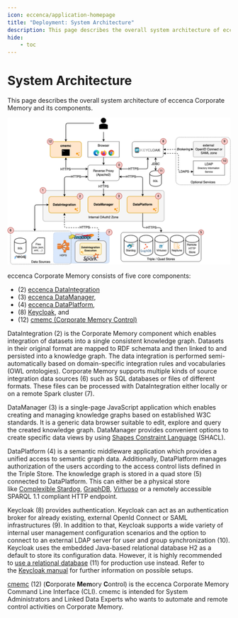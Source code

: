 ```yaml
---
icon: eccenca/application-homepage
title: "Deployment: System Architecture"
description: This page describes the overall system architecture of eccenca Corporate Memory and its components.
hide:
    - toc
---
```

# System Architecture

This page describes the overall system architecture of eccenca Corporate Memory and its components.

![cmem-System-Architecture](Corporate-Memory-System-Architecture.drawio.png)

eccenca Corporate Memory consists of five core components:

- (2) [eccenca DataIntegration](../configuration/dataintegration/index.md)
- (3) [eccenca DataManager](../configuration/datamanager/index.md),
- (4) [eccenca DataPlatform](../configuration/dataplatform/index.md),
- (8) [Keycloak](../configuration/keycloak/index.md), and
- (12) [cmemc (Corporate Memory Control)](../../automate/cmemc-command-line-interface/index.md)

DataIntegration (2) is the Corporate Memory component which enables integration of datasets into a single consistent knowledge graph.
Datasets in their original format are mapped to RDF schemata and then linked to and persisted into a knowledge graph.
The data integration is performed semi-automatically based on domain-specific integration rules and vocabularies (OWL ontologies).
Corporate Memory supports multiple kinds of source integration data sources (6) such as SQL databases or files of different formats.
These files can be processed with DataIntegration either locally or on a remote Spark cluster (7).

DataManager (3) is a single-page JavaScript application which enables creating and managing knowledge graphs based on established W3C standards.
It is a generic data browser suitable to edit, explore and query the created knowledge graph.
DataManager provides convenient options to create specific data views by using [Shapes Constraint Language](https://www.w3.org/TR/shacl/) (SHACL).

DataPlatform (4) is a semantic middleware application which provides a unified access to semantic graph data.
Additionally, DataPlatform manages authorization of the users according to the access control lists defined in the Triple Store.
The knowledge graph is stored in a quad store (5) connected to DataPlatform.
This can either be a physical store like [Complexible Stardog](https://www.stardog.com/docs/), [GraphDB](http://graphdb.ontotext.com/), [Virtuoso](https://virtuoso.openlinksw.com/) or a remotely accessible SPARQL 1.1 compliant HTTP endpoint.

Keycloak (8) provides authentication.
Keycloak can act as an authentication broker for already existing, external OpenId Connect or SAML infrastructures (9).
In addition to that, Keycloak supports a wide variety of internal user management configuration scenarios and the option to connect to an external LDAP server for user and group synchronization (10).
Keycloak uses the embedded Java-based relational database H2 as a default to store its configuration data.
However, it is highly recommended to [use a relational database](https://www.keycloak.org/server/db) (11) for production use instead.
Refer to the [Keycloak manual](https://www.keycloak.org/guides#server) for further information on possible setups.

[cmemc](../../automate/cmemc-command-line-interface/index.md) (12) (**C**orporate **Mem**ory **C**ontrol) is the eccenca Corporate Memory Command Line Interface (CLI).
cmemc is intended for System Administrators and Linked Data Experts who wants to automate and remote control activities on Corporate Memory.

